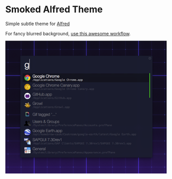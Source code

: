 Smoked Alfred Theme
======
Simple subtle theme for [Alfred](http://www.alfredapp.com/)

For fancy blurred background, [use this awesome workflow](http://www.packal.org/workflow/blur).

![Smoked Screenshot](smoked_screenshot.png)



